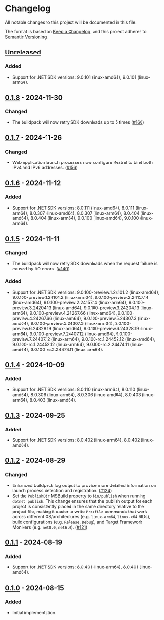 # Changelog

All notable changes to this project will be documented in this file.

The format is based on [Keep a Changelog](https://keepachangelog.com/en/1.1.0/),
and this project adheres to [Semantic Versioning](https://semver.org/spec/v2.0.0.html).

## [Unreleased]

### Added

- Support for .NET SDK versions: 9.0.101 (linux-amd64), 9.0.101 (linux-arm64).

## [0.1.8] - 2024-11-30

### Changed

- The buildpack will now retry SDK downloads up to 5 times ([#160](https://github.com/heroku/buildpacks-dotnet/pull/160))

## [0.1.7] - 2024-11-26

### Changed

- Web application launch processes now configure Kestrel to bind both IPv4 and IPv6 addresses. ([#156](https://github.com/heroku/buildpacks-dotnet/pull/156))

## [0.1.6] - 2024-11-12

### Added

- Support for .NET SDK versions: 8.0.111 (linux-amd64), 8.0.111 (linux-arm64), 8.0.307 (linux-amd64), 8.0.307 (linux-arm64), 8.0.404 (linux-amd64), 8.0.404 (linux-arm64), 9.0.100 (linux-amd64), 9.0.100 (linux-arm64).

## [0.1.5] - 2024-11-11

### Changed

- The buildpack will now retry SDK downloads when the request failure is caused by I/O errors. ([#140](https://github.com/heroku/buildpacks-dotnet/pull/140))

### Added

- Support for .NET SDK versions: 9.0.100-preview.1.24101.2 (linux-amd64), 9.0.100-preview.1.24101.2 (linux-arm64), 9.0.100-preview.2.24157.14 (linux-amd64), 9.0.100-preview.2.24157.14 (linux-arm64), 9.0.100-preview.3.24204.13 (linux-amd64), 9.0.100-preview.3.24204.13 (linux-arm64), 9.0.100-preview.4.24267.66 (linux-amd64), 9.0.100-preview.4.24267.66 (linux-arm64), 9.0.100-preview.5.24307.3 (linux-amd64), 9.0.100-preview.5.24307.3 (linux-arm64), 9.0.100-preview.6.24328.19 (linux-amd64), 9.0.100-preview.6.24328.19 (linux-arm64), 9.0.100-preview.7.24407.12 (linux-amd64), 9.0.100-preview.7.24407.12 (linux-arm64), 9.0.100-rc.1.24452.12 (linux-amd64), 9.0.100-rc.1.24452.12 (linux-arm64), 9.0.100-rc.2.24474.11 (linux-amd64), 9.0.100-rc.2.24474.11 (linux-arm64).

## [0.1.4] - 2024-10-09

### Added

- Support for .NET SDK versions: 8.0.110 (linux-arm64), 8.0.110 (linux-amd64), 8.0.306 (linux-arm64), 8.0.306 (linux-amd64), 8.0.403 (linux-arm64), 8.0.403 (linux-amd64).

## [0.1.3] - 2024-09-25

### Added

- Support for .NET SDK versions: 8.0.402 (linux-arm64), 8.0.402 (linux-amd64).

## [0.1.2] - 2024-08-29

### Changed

- Enhanced buildpack log output to provide more detailed information on launch process detection and registration. ([#124](https://github.com/heroku/buildpacks-dotnet/pull/124))
- Set the `PublishDir` MSBuild property to `bin/publish` when running `dotnet publish`. This change ensures that the publish output for each project is consistently placed in the same directory relative to the project file, making it easier to write `Procfile` commands that work across different OS/architectures (e.g. `linux-arm64`, `linux-x64` RIDs), build configurations (e.g. `Release`, `Debug`), and Target Framework Monikers (e.g. `net8.0`, `net6.0`). ([#121](https://github.com/heroku/buildpacks-dotnet/pull/121))

## [0.1.1] - 2024-08-19

### Added

- Support for .NET SDK versions: 8.0.401 (linux-arm64), 8.0.401 (linux-amd64).

## [0.1.0] - 2024-08-15

### Added

- Initial implementation.

[unreleased]: https://github.com/heroku/buildpacks-dotnet/compare/v0.1.8...HEAD
[0.1.8]: https://github.com/heroku/buildpacks-dotnet/compare/v0.1.7...v0.1.8
[0.1.7]: https://github.com/heroku/buildpacks-dotnet/compare/v0.1.6...v0.1.7
[0.1.6]: https://github.com/heroku/buildpacks-dotnet/compare/v0.1.5...v0.1.6
[0.1.5]: https://github.com/heroku/buildpacks-dotnet/compare/v0.1.4...v0.1.5
[0.1.4]: https://github.com/heroku/buildpacks-dotnet/compare/v0.1.3...v0.1.4
[0.1.3]: https://github.com/heroku/buildpacks-dotnet/compare/v0.1.2...v0.1.3
[0.1.2]: https://github.com/heroku/buildpacks-dotnet/compare/v0.1.1...v0.1.2
[0.1.1]: https://github.com/heroku/buildpacks-dotnet/compare/v0.1.0...v0.1.1
[0.1.0]: https://github.com/heroku/buildpacks-dotnet/releases/tag/v0.1.0
